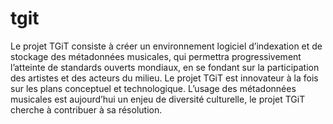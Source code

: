 # tgit
Le projet TGiT consiste à créer un environnement logiciel d’indexation et de stockage des métadonnées musicales, qui permettra progressivement l’atteinte de standards ouverts mondiaux, en se fondant sur la participation des artistes et des acteurs du milieu. Le projet TGiT est innovateur à la fois sur les plans conceptuel et technologique. L’usage des métadonnées musicales est aujourd’hui un enjeu de diversité culturelle, le projet TGiT cherche à contribuer à sa résolution.
